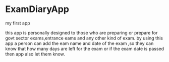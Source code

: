 # ExamDiaryApp
my first app

this app is personally designed to those who are preparing or prepare for 
govt sector exams,entrance eams and any other kind of exam.
by using this app a person can add the eam name and date of the exam 
,so they can know that how many days are left for the exam
or if the exam date is passed then app also let them know.
